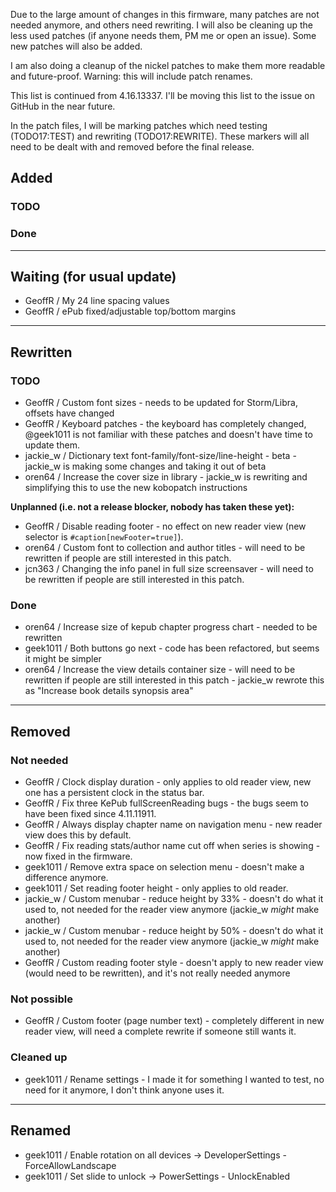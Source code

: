 Due to the large amount of changes in this firmware, many patches are not needed
anymore, and others need rewriting. I will also be cleaning up the less used
patches (if anyone needs them, PM me or open an issue). Some new patches will
also be added.

I am also doing a cleanup of the nickel patches to make them more readable and
future-proof. Warning: this will include patch renames.

This list is continued from 4.16.13337. I'll be moving this list to the issue on
GitHub in the near future.

In the patch files, I will be marking patches which need testing (TODO17:TEST)
and rewriting (TODO17:REWRITE). These markers will all need to be dealt with and
removed before the final release.

## Added

### TODO

### Done

---

## Waiting (for usual update)
- GeoffR / My 24 line spacing values
- GeoffR / ePub fixed/adjustable top/bottom margins

---

## Rewritten

### TODO
- GeoffR / Custom font sizes - needs to be updated for Storm/Libra, offsets have changed
- GeoffR / Keyboard patches - the keyboard has completely changed, @geek1011 is not familiar with these patches and doesn't have time to update them.
- jackie_w / Dictionary text font-family/font-size/line-height - beta - jackie_w is making some changes and taking it out of beta
- oren64 / Increase the cover size in library - jackie_w is rewriting and simplifying this to use the new kobopatch instructions

**Unplanned (i.e. not a release blocker, nobody has taken these yet):**
- GeoffR / Disable reading footer - no effect on new reader view (new selector is `#caption[newFooter=true]`).
- oren64 / Custom font to collection and author titles - will need to be rewritten if people are still interested in this patch.
- jcn363 / Changing the info panel in full size screensaver - will need to be rewritten if people are still interested in this patch.

### Done
- oren64 / Increase size of kepub chapter progress chart - needed to be rewritten
- geek1011 / Both buttons go next - code has been refactored, but seems it might be simpler
- oren64 / Increase the view details container size - will need to be rewritten if people are still interested in this patch - jackie_w rewrote this as "Increase book details synopsis area"

---

## Removed

### Not needed
- GeoffR / Clock display duration - only applies to old reader view, new one has a persistent clock in the status bar.
- GeoffR / Fix three KePub fullScreenReading bugs - the bugs seem to have been fixed since 4.11.11911.
- GeoffR / Always display chapter name on navigation menu - new reader view does this by default.
- GeoffR / Fix reading stats/author name cut off when series is showing - now fixed in the firmware.
- geek1011 / Remove extra space on selection menu - doesn't make a difference anymore.
- geek1011 / Set reading footer height - only applies to old reader.
- jackie_w / Custom menubar - reduce height by 33% - doesn't do what it used to, not needed for the reader view anymore (jackie_w *might* make another)
- jackie_w / Custom menubar - reduce height by 50% - doesn't do what it used to, not needed for the reader view anymore (jackie_w *might* make another)
- GeoffR / Custom reading footer style - doesn't apply to new reader view (would need to be rewritten), and it's not really needed anymore

### Not possible
- GeoffR / Custom footer (page number text) - completely different in new reader view, will need a complete rewrite if someone still wants it.

### Cleaned up
- geek1011 / Rename settings - I made it for something I wanted to test, no need for it anymore, I don't think anyone uses it. 

---

## Renamed
- geek1011 / Enable rotation on all devices -> DeveloperSettings - ForceAllowLandscape
- geek1011 / Set slide to unlock -> PowerSettings - UnlockEnabled
